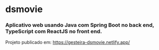# dsmovie

### Aplicativo web usando Java com Spring Boot no back end, TypeScript com ReactJS no front end.
Projeto publicado em:  https://gesteira-dsmovie.netlify.app/



